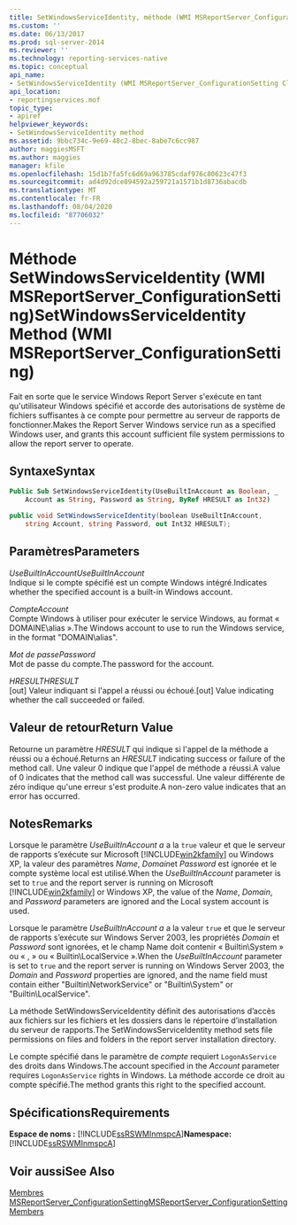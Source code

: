 ```yaml
---
title: SetWindowsServiceIdentity, méthode (WMI MSReportServer_ConfigurationSetting) | Microsoft Docs
ms.custom: ''
ms.date: 06/13/2017
ms.prod: sql-server-2014
ms.reviewer: ''
ms.technology: reporting-services-native
ms.topic: conceptual
api_name:
- SetWindowsServiceIdentity (WMI MSReportServer_ConfigurationSetting Class)
api_location:
- reportingservices.mof
topic_type:
- apiref
helpviewer_keywords:
- SetWindowsServiceIdentity method
ms.assetid: 9bbc734c-9e69-48c2-8bec-8abe7c6cc987
author: maggiesMSFT
ms.author: maggies
manager: kfile
ms.openlocfilehash: 15d1b7fa5fc6d69a963785cdaf976c80623c47f3
ms.sourcegitcommit: ad4d92dce894592a259721a1571b1d8736abacdb
ms.translationtype: MT
ms.contentlocale: fr-FR
ms.lasthandoff: 08/04/2020
ms.locfileid: "87706032"
---
```

# <a name="setwindowsserviceidentity-method-wmi-msreportserver_configurationsetting"></a><span data-ttu-id="05163-102">Méthode SetWindowsServiceIdentity (WMI MSReportServer_ConfigurationSetting)</span><span class="sxs-lookup"><span data-stu-id="05163-102">SetWindowsServiceIdentity Method (WMI MSReportServer_ConfigurationSetting)</span></span>
  <span data-ttu-id="05163-103">Fait en sorte que le service Windows Report Server s'exécute en tant qu'utilisateur Windows spécifié et accorde des autorisations de système de fichiers suffisantes à ce compte pour permettre au serveur de rapports de fonctionner.</span><span class="sxs-lookup"><span data-stu-id="05163-103">Makes the Report Server Windows service run as a specified Windows user, and grants this account sufficient file system permissions to allow the report server to operate.</span></span>  
  
## <a name="syntax"></a><span data-ttu-id="05163-104">Syntaxe</span><span class="sxs-lookup"><span data-stu-id="05163-104">Syntax</span></span>  
  
```vb  
Public Sub SetWindowsServiceIdentity(UseBuiltInAccount as Boolean, _  
    Account as String, Password as String, ByRef HRESULT as Int32)  
```  
  
```csharp  
public void SetWindowsServiceIdentity(boolean UseBuiltInAccount,   
    string Account, string Password, out Int32 HRESULT);  
```  
  
## <a name="parameters"></a><span data-ttu-id="05163-105">Paramètres</span><span class="sxs-lookup"><span data-stu-id="05163-105">Parameters</span></span>  
 <span data-ttu-id="05163-106">*UseBuiltInAccount*</span><span class="sxs-lookup"><span data-stu-id="05163-106">*UseBuiltInAccount*</span></span>  
 <span data-ttu-id="05163-107">Indique si le compte spécifié est un compte Windows intégré.</span><span class="sxs-lookup"><span data-stu-id="05163-107">Indicates whether the specified account is a built-in Windows account.</span></span>  
  
 <span data-ttu-id="05163-108">*Compte*</span><span class="sxs-lookup"><span data-stu-id="05163-108">*Account*</span></span>  
 <span data-ttu-id="05163-109">Compte Windows à utiliser pour exécuter le service Windows, au format « DOMAINE\alias ».</span><span class="sxs-lookup"><span data-stu-id="05163-109">The Windows account to use to run the Windows service, in the format "DOMAIN\alias".</span></span>  
  
 <span data-ttu-id="05163-110">*Mot de passe*</span><span class="sxs-lookup"><span data-stu-id="05163-110">*Password*</span></span>  
 <span data-ttu-id="05163-111">Mot de passe du compte.</span><span class="sxs-lookup"><span data-stu-id="05163-111">The password for the account.</span></span>  
  
 <span data-ttu-id="05163-112">*HRESULT*</span><span class="sxs-lookup"><span data-stu-id="05163-112">*HRESULT*</span></span>  
 <span data-ttu-id="05163-113">[out] Valeur indiquant si l'appel a réussi ou échoué.</span><span class="sxs-lookup"><span data-stu-id="05163-113">[out] Value indicating whether the call succeeded or failed.</span></span>  
  
## <a name="return-value"></a><span data-ttu-id="05163-114">Valeur de retour</span><span class="sxs-lookup"><span data-stu-id="05163-114">Return Value</span></span>  
 <span data-ttu-id="05163-115">Retourne un paramètre *HRESULT* qui indique si l'appel de la méthode a réussi ou a échoué.</span><span class="sxs-lookup"><span data-stu-id="05163-115">Returns an *HRESULT* indicating success or failure of the method call.</span></span> <span data-ttu-id="05163-116">Une valeur 0 indique que l'appel de méthode a réussi.</span><span class="sxs-lookup"><span data-stu-id="05163-116">A value of 0 indicates that the method call was successful.</span></span> <span data-ttu-id="05163-117">Une valeur différente de zéro indique qu'une erreur s'est produite.</span><span class="sxs-lookup"><span data-stu-id="05163-117">A non-zero value indicates that an error has occurred.</span></span>  
  
## <a name="remarks"></a><span data-ttu-id="05163-118">Notes</span><span class="sxs-lookup"><span data-stu-id="05163-118">Remarks</span></span>  
 <span data-ttu-id="05163-119">Lorsque le paramètre *UseBuiltInAccount a* a la `true` valeur et que le serveur de rapports s’exécute sur Microsoft [!INCLUDE[win2kfamily](../../includes/win2kfamily-md.md)] ou Windows XP, la valeur des paramètres *Name*, *Domain*et *Password* est ignorée et le compte système local est utilisé.</span><span class="sxs-lookup"><span data-stu-id="05163-119">When the *UseBuiltInAccount* parameter is set to `true` and the report server is running on Microsoft [!INCLUDE[win2kfamily](../../includes/win2kfamily-md.md)] or Windows XP, the value of the *Name*, *Domain*, and *Password* parameters are ignored and the Local system account is used.</span></span>  
  
 <span data-ttu-id="05163-120">Lorsque le paramètre *UseBuiltInAccount a* a la valeur `true` et que le serveur de rapports s’exécute sur Windows Server 2003, les propriétés *Domain* et *Password* sont ignorées, et le champ Name doit contenir « Builtin\System » ou « , » ou « Builtin\LocalService ».</span><span class="sxs-lookup"><span data-stu-id="05163-120">When the *UseBuiltInAccount* parameter is set to `true` and the report server is running on Windows Server 2003, the *Domain* and *Password* properties are ignored, and the name field must contain either "Builtin\NetworkService" or "Builtin\System" or "Builtin\LocalService".</span></span>  
  
 <span data-ttu-id="05163-121">La méthode SetWindowsServiceIdentity définit des autorisations d’accès aux fichiers sur les fichiers et les dossiers dans le répertoire d’installation du serveur de rapports.</span><span class="sxs-lookup"><span data-stu-id="05163-121">The SetWindowsServiceIdentity method sets file permissions on files and folders in the report server installation directory.</span></span>  
  
 <span data-ttu-id="05163-122">Le compte spécifié dans le paramètre de *compte* requiert `LogonAsService` des droits dans Windows.</span><span class="sxs-lookup"><span data-stu-id="05163-122">The account specified in the *Account* parameter requires `LogonAsService` rights in Windows.</span></span> <span data-ttu-id="05163-123">La méthode accorde ce droit au compte spécifié.</span><span class="sxs-lookup"><span data-stu-id="05163-123">The method grants this right to the specified account.</span></span>  
  
## <a name="requirements"></a><span data-ttu-id="05163-124">Spécifications</span><span class="sxs-lookup"><span data-stu-id="05163-124">Requirements</span></span>  
 <span data-ttu-id="05163-125">**Espace de noms :** [!INCLUDE[ssRSWMInmspcA](../../includes/ssrswminmspca-md.md)]</span><span class="sxs-lookup"><span data-stu-id="05163-125">**Namespace:** [!INCLUDE[ssRSWMInmspcA](../../includes/ssrswminmspca-md.md)]</span></span>  
  
## <a name="see-also"></a><span data-ttu-id="05163-126">Voir aussi</span><span class="sxs-lookup"><span data-stu-id="05163-126">See Also</span></span>  
 [<span data-ttu-id="05163-127">Membres MSReportServer_ConfigurationSetting</span><span class="sxs-lookup"><span data-stu-id="05163-127">MSReportServer_ConfigurationSetting Members</span></span>](msreportserver-configurationsetting-members.md)  
  
  
